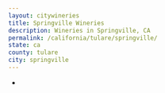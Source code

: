 ```yaml
---
layout: citywineries
title: Springville Wineries
description: Wineries in Springville, CA
permalink: /california/tulare/springville/
state: ca
county: tulare
city: springville
---
```

-
